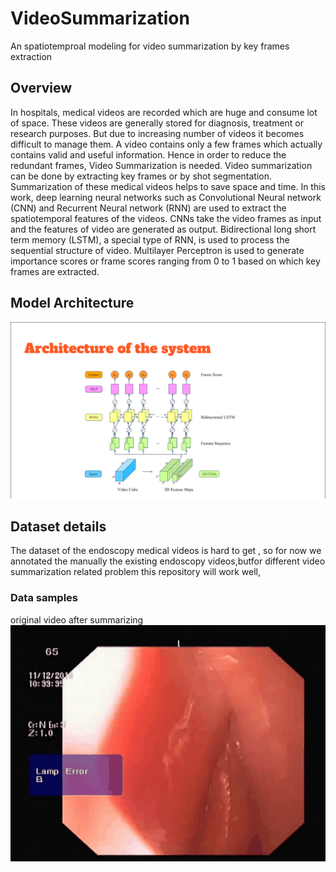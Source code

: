 # VideoSummarization
An spatiotemproal modeling for video summarization by key frames extraction 

## Overview
In hospitals, medical videos are recorded which are huge and consume
lot of space. These videos are generally stored for diagnosis, treatment or
research purposes. But due to increasing number of videos it becomes difficult to
manage them. A video contains only a few frames which actually contains valid
and useful information. Hence in order to reduce the redundant frames, Video
Summarization is needed. Video summarization can be done by extracting key
frames or by shot segmentation. Summarization of these medical videos helps to
save space and time. In this  work, deep learning neural networks such as
Convolutional Neural network (CNN) and Recurrent Neural network (RNN) are
used to extract the spatiotemporal features of the videos. CNNs take the video
frames as input and the features of video are generated as output. Bidirectional
long short term memory (LSTM), a special type of RNN, is used to process the
sequential structure of video. Multilayer Perceptron is used to generate
importance scores or frame scores ranging from 0 to 1 based on which key
frames are extracted.

## Model Architecture
![Model image](https://raw.githubusercontent.com/vinotharjun/VideoSummarization/master/images/Screenshot%20from%202020-02-06%2009-01-11.png)

## Dataset details
The dataset of the endoscopy medical videos  is hard to get , so for now we annotated the manually the existing endoscopy videos,butfor different video summarization related problem this repository will work well,

### Data samples
original video after summarizing 
![watch video](https://raw.githubusercontent.com/vinotharjun/VideoSummarization/master/results/result%20video.gif)





